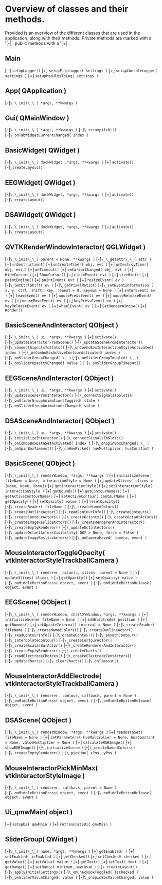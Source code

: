 # Overview of classes and their methods.

Provided is an overview of the different classes that are used in the application, along with their methods. Private methods are marked with a '[-]', public methods with a '[+]'.

## Main
[+] `setupLogger()`
[+] `setupFileLogger( settings )`
[+] `setupConsoleLogger( settings )`
[+] `setupModulesToLog( settings )`

## App( QApplication )
[-]`\_\_init\_\_( *args, **kwargs )`

## Gui( QMainWindow )
[-]`\_\_init\_\_( *args, **kwargs )`
[-]`\_recompileUi()`
[-]`\_onTabWidgetCurrentChanged( index )`

## BasicWidget( QWidget )
[-]`\_\_init\_\_( dockWidget ,*args, **kwargs )`
[+] `activate()`
[-]`_createLayout()`

## EEGWidget( QWidget )
[-]`\_\_init\_\_( dockWidget, *args, **kwargs )`
[+] `activate()`
[-]`\_createLayout()`

## DSAWidget( QWidget )
[-]`\_\_init\_\_( dockWidget, *args, **kwargs )`
[+] `activate()`
[-]`\_createLayout()`

## QVTKRenderWindowInteractor( QGLWidget )
[-]`\_\_init\_\_( parent = None, **kwargs )`
[-]`\_\_getattr\_\_( attr )`
[+] `onDestruction()`
[+] `onCreateTimer( obj, evt )`
[+] `onDestroyTimer( obj, evt )`
[+] `onTimeout()`
[+] `onCursorChanged( obj, evt )`
[+] `HideCursor()`
[+] `ShowCursor()`
[+] `closeEvent( evt )`
[+] `sizeHint()`
[+] `paintEngine()`
[+] `paintEvent( evt )`
[+] `resizeEvent( ev )`
[-]`\_GetCtrlShift( ev )`
[-]`\_getPixelRatio()`
[-]`\_setEventInformation ( x, y, ctrl, shift, key, repeat = 0, keysum = None )`
[+] `enterEvent( ev )`
[+] `leaveEvent( ev )`
[+] `mousePressEvent( ev )`
[+] `mouseReleaseEvent( ev )`
[+] `mouseMoveEvent( ev )`
[+] `keyPressEvent( ev )`
[+] `keyReleaseEvent( ev )`
[+] `wheelEvent( ev )`
[+] `GetRenderWindow()`
[+] `Render()`

## BasicSceneAndInteractor( QObject )
[-]`\_\_init\_\_( ui, *args, **kwargs )`
[+] `activate()`
[-]`\_updateInteractorFromScene()`
[-]`\_updateSceneFromInteractor()`
[-]`\_connectSignalsToSlots()`
[-]`\_onComboBoxInteractionStyleActivated( index )`
[-]`\_onComboBoxActiveContourActivated( index )`
[-]`\_onSliderGroupChanged( \_ )`
[-]`\_onSliderGroupToggled( \_ )`
[-]`\_onSliderOpacityChanged( value )`
[-]`\_onSliderGroupTimeout()`

## EEGSceneAndInteractor( QObject )
[-]`\_\_init\_\_( ui, *args, **kwargs )`
[+] `activate()`
[-]`\_updateSceneFromInteractor()`
[-]`\_connectSignalsToSlots()`
[-]`\_onSliderGroupAnimationsToggled( state )`
[-]`\_onSliderGroupAnimationsChanged( value )`

## DSASceneAndInteractor( QObject )
[-]`\_\_init\_\_( ui, *args, **kwargs )`
[+] `activate()`
[-]`\_initializeInteractor()`
[-]`\_connectSignalsToSlots()`
[-]`\_onComboBoxDataSetActivated( index )`
[-]`\_onSpinBoxChanged( \_ )`
[-]`\_onSpinBoxTimeout()`
[-]`\_onHuePicked( hueMultiplier, hueConstant )`

## BasicScene( QObject )
[-]`\_\_init\_\_( renderWindow, *args, **kwargs )`
[+] `initializeScene( fileName = None, interactionStyle = None )`
[+] `updateSlices( slices = [None, None, None])`
[+] `getInteractionStyle()`
[+] `setInteractionStyle( interactionStyle )`
[+] `getBounds()`
[+] `getContourNames()`
[+] `getActiveContourName()`
[+] `setActiveContour( contourName )`
[+] `getOpacity()`
[+] `setOpacity( value )`
[+] `resetOpacity()`
[-]`\_createReader( fileName )`
[-]`\_createNamedColors()`
[-]`\_createOutlineActor()`
[-]`\_readContourInfo()`
[-]`\_createContours()`
[-]`\_createContourActors()`
[-]`\_createOctants()`
[-]`\_createOctantActors()`
[-]`\_createImageResliceActors()`
[-]`\_createRendererAndInteractor()`
[-]`\_createEmptyRenderer()`
[-]`\_updateOctantActors()`
[-]`\_updateOctantActorsVisibility( DOP = None, force = False )`
[-]`\_updateImageResliceActors()`
[-]`\_onCameraMoved( camera, event )`

## MouseInteractorToggleOpacity( vtkInteractorStyleTrackballCamera )
[-]`\_\_init\_\_( renderer, octants, slices, parent = None )`
[+] `updateSlices( slices )`
[+] `getOpacity()`
[+] `setOpacity( value )`
[-]`\_onMiddleButtonPress( object, event )`
[-]`\_onMiddleButtonRelease( object, event )`

## EEGScene( QObject )
[-]`\_\_init\_\_( renderWindow, chartXYWindow, *args, **kwargs )`
[+] `initializeScene( fileName = None )`
[+] `addElectrode( position )`
[+] `getBounds()`
[+] `setUpdateInterval( interval = None )`
[-]`\_createReader( fileName )`
[-]`\_createNamedColors()`
[-]`\_createOutlineActor()`
[-]`\_readContourInfo()`
[-]`\_createContour()`
[-]`\_smoothContour()`
[-]`\_interpolateContour()`
[-]`\_createContourActor()`
[-]`\_createScalarBarActor()`
[-]`\_createRendererAndInteractor()`
[-]`\_createEmptyRenderer()`
[-]`\_createCharts()`
[-]`\_readElectrodeChoices()`
[-]`\_createElectrodeTextActors()`
[-]`\_updateCharts()`
[-]`\_clearCharts()`
[-]`\_onTimeout()`

## MouseInteractorAddElectrode( vtkInteractorStyleTrackballCamera )
[-]`\_\_init\_\_( renderer, contour, callback, parent = None )`
[-]`\_onMiddleButtonPress( object, event )`
[-]`\_onMiddleButtonRelease( object, event )`

## DSAScene( QObject )
[-]`\_\_init\_\_( renderWindow, *args, **kwargs )`
[+] `readDataSet( fileName = None )`
[+] `setParameters( hueMultiplier = None, hueConstant = None, valueMultiplier = None )`
[+] `calculateRGBImage()`
[+] `showRGBImage()`
[-]`\_initializeScene()`
[-]`\_createNamedColors()`
[-]`\_createEmptyRenderer()`
[-]`\_pickHue( xPos, yPos )`

## MouseInteractorPickMinMax( vtkInteractorStyleImage )
[-]`\_\_init\_\_( renderer, callback, parent = None )`
[-]`\_onMiddleButtonPress( object, event )`
[-]`\_onMiddleButtonRelease( object, event )`

## Ui\_qmwMain( object )
[+] `setupUi( qmwMain )`
[+] `retranslateUi( qmwMain )`

## SliderGroup( QWidget )
[-]`\_\_init\_\_( name, *args, **kwargs )`
[+] `getEnabled( )`
[+] `setEnabled( isEnabled )`
[+] `getChecked()`
[+] `setChecked( checked )`
[+] `getValue()`
[+] `setValue( value )`
[+] `getText()`
[+] `setText( text )`
[+] `getRange()`
[+] `setRange( minimum, maximum )`
[-]`\_createLayout()`
[-]`\_applyInitialSettings()`
[-]`\_onCheckBoxToggled( isChecked )`
[-]`\_onSliderValueChanged( value )`
[-]`\_onSpinBoxValueChanged( value )`
